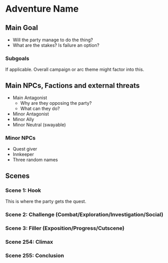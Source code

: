 # Adventure Name

## Main Goal

- Will the party manage to do the thing?
- What are the stakes? Is failure an option?

### Subgoals

If applicable. Overall campaign or arc theme might factor into this.

## Main NPCs, Factions and external threats

- Main Antagonist
  - Why are they opposing the party?
  - What can they do?
- Minor Antagonist
- Minor Ally
- Minor Neutral (swayable)

### Minor NPCs

- Quest giver
- Innkeeper
- Three random names

## Scenes

### Scene 1: Hook

This is where the party gets the quest.

### Scene 2: Challenge (Combat/Exploration/Investigation/Social)

### Scene 3: Filler (Exposition/Progress/Cutscene)

### Scene 254: Climax

### Scene 255: Conclusion
